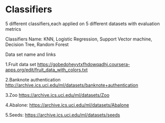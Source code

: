 # Classifiers
5 different classifiers,each applied on 5 different datasets with evaluation metrics

Classifiers Name: KNN, Logistic Regression, Support Vector machine, Decision Tree, Random Forest

Data set name and links

 1.Fruit data set
   https://gobedoheyvtxfhdowqadhj.coursera-apps.org/edit/fruit_data_with_colors.txt
   
 2.Banknote authentication
   http://archive.ics.uci.edu/ml/datasets/banknote+authentication
   
 3.Zoo
   https://archive.ics.uci.edu/ml/datasets/Zoo
   
 4.Abalone: 
   https://archive.ics.uci.edu/ml/datasets/Abalone
   
 5.Seeds: 
   https://archive.ics.uci.edu/ml/datasets/seeds
   
